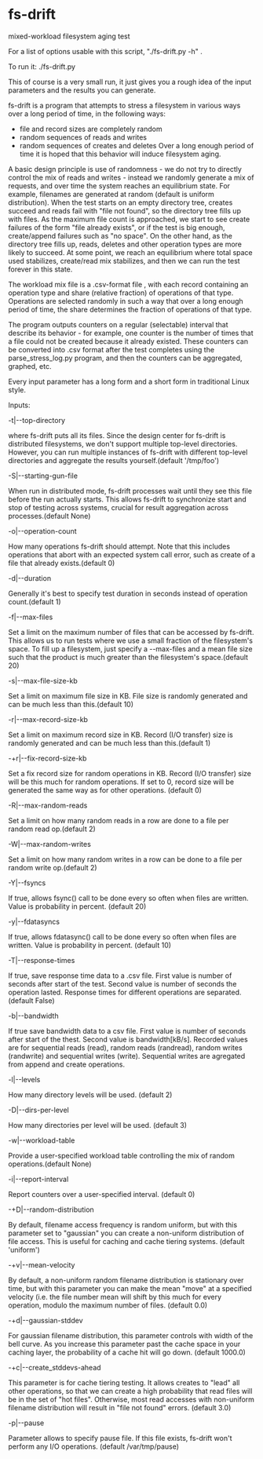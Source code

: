 # fs-drift
mixed-workload filesystem aging test

For a list of options usable with this script, "./fs-drift.py -h" .

To run it: ./fs-drift.py

This of course is a very small run, it just gives you a rough idea of the input parameters and the results you can generate.

fs-drift is a program that attempts to stress a filesystem in various ways over a long period of time, in the following ways:
- file and record sizes are completely random
- random sequences of reads and writes
- random sequences of creates and deletes
Over a long enough period of time it is hoped that this behavior will induce filesystem aging.

A basic design principle is use of randomness - we do not try to directly control the mix of reads and writes - instead we randomly generate a mix of requests, and over time the system reaches an equilibrium state.  For example, filenames are generated at random (default is uniform distribution).  When the test starts on an empty directory tree, creates succeed and reads fail with "file not found", so the directory tree fills up with files.  As the maximum file count is approached, we start to see create failures of the form "file already exists", or if the test is big enough, create/append failures such as "no space".  On the other hand, as the directory tree fills up, reads, deletes and other operation types are more likely to succeed.  At some point, we reach an equilibrium where total space used stabilizes, create/read mix stabilizes, and then we can run the test forever in this state.

The workload mix file is a .csv-format file , with each record containing an operation type and share (relative fraction) of operations of that type.  Operations are selected randomly in such a way that over a long enough period of time, the share determines the fraction of operations of that type.  

The program outputs counters on a regular (selectable) interval that describe its behavior - for example, one counter is the number of times that a file could not be created because it already existed.  These counters can be converted into .csv format after the test completes using the parse_stress_log.py program, and then the counters can be aggregated, graphed, etc.

Every input parameter has a long form and a short form in traditional Linux style.

Inputs:

-t|--top-directory

where fs-drift puts all its files.  Since the design center for fs-drift is distributed filesystems, we don't support multiple top-level directories.  However, you can run multiple instances of fs-drift with different top-level directories and aggregate the results yourself.(default '/tmp/foo')

-S|--starting-gun-file

When run in distributed mode, fs-drift processes wait until they see this file before the run actually starts.  This allows fs-drift to synchronize start and stop of testing across systems, crucial for result aggregation across processes.(default None)

-o|--operation-count

How many operations fs-drift should attempt.  Note that this includes operations that abort with an expected system call error, such as create of a file that already exists.(default 0)

-d|--duration

Generally it's best to specify test duration in seconds instead of operation count.(default 1)

-f|--max-files

Set a limit on the maximum number of files that can be accessed by fs-drift.  This allows us to run tests where we use a small fraction of the filesystem's space.  To fill up a filesystem, just specify a --max-files and a mean file size such that the product is much greater than the filesystem's space.(default 20)

-s|--max-file-size-kb

Set a limit on maximum file size in KB.  File size is randomly generated and can be much less than this.(default 10)

-r|--max-record-size-kb

Set a limit on maximum record size in KB.  Record (I/O transfer) size is randomly generated and can be much less than this.(default 1)

-+r|--fix-record-size-kb

Set a fix record size for random operations in KB. Record (I/O transfer) size will be this much for random operations. If set to 0, record size will be generated the same way as for other operations. (default 0)

-R|--max-random-reads

Set a limit on how many random reads in a row are done to a file per random read op.(default 2)

-W|--max-random-writes

Set a limit on how many random writes in a row can be done to a file per random write op.(default 2)

-Y|--fsyncs

If true, allows fsync() call to be done every so often when files are written. Value is probability in percent. (default 20)

-y|--fdatasyncs

If true, allows fdatasync() call to be done every so often when files are written. Value is probability in percent. (default 10)

-T|--response-times

If true, save response time data to a .csv file. First value is number of seconds after start of the test. Second value is number of seconds the operation lasted. Response times for different operations are separated. (default False)

-b|--bandwidth

If true save bandwidth data to a csv file. First value is number of seconds after start of the thest. Second value is bandwidth[kB/s]. Recorded values are for sequential reads (read), random reads (randread), random writes (randwrite) and sequential writes (write). Sequential writes are agregated from append and create operations.

-l|--levels

How many directory levels will be used. (default 2)

-D|--dirs-per-level

How many directories per level will be used. (default 3)

-w|--workload-table

Provide a user-specified workload table controlling the mix of random operations.(default None)

-i|--report-interval

Report counters over a user-specified interval. (default 0)

-+D|--random-distribution

By default, filename access frequency is random uniform, but with this parameter set to "gaussian" you can create a non-uniform distribution of file access.  This is useful for caching and cache tiering systems. (default 'uniform')

-+v|--mean-velocity

By default, a non-uniform random filename distribution is stationary over time, but with this parameter you can make the mean "move" at a specified velocity (i.e. the file number mean will shift by this much for every operation, modulo the maximum number of files. (default 0.0)

-+d|--gaussian-stddev

For gaussian filename distribution, this parameter controls with width of the bell curve.  As you increase this parameter past the cache space in your caching layer, the probability of a cache hit will go down. (default 1000.0)

-+c|--create_stddevs-ahead

This parameter is for cache tiering testing.  It allows creates to "lead" all other operations, so that we can create a high probability that read files will be in the set of "hot files".  Otherwise, most read accesses with non-uniform filename distribution will result  in "file not found" errors. (default 3.0)

-p|--pause

Parameter allows to specify pause file. If this file exists, fs-drift won't perform any I/O operations. (default /var/tmp/pause)




